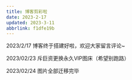 ```yaml
---
title: 博客剪彩啦
date: 2023-2-17
updated: 2023-3-11
abbrlink: f1dfe19b
---
```


2023/2/17 博客终于搭建好啦，欢迎大家留言评论~

2023/02/23 斥巨资更换永久VIP图床（希望别跑路）

2023/02/24 图片全部迁移完毕

